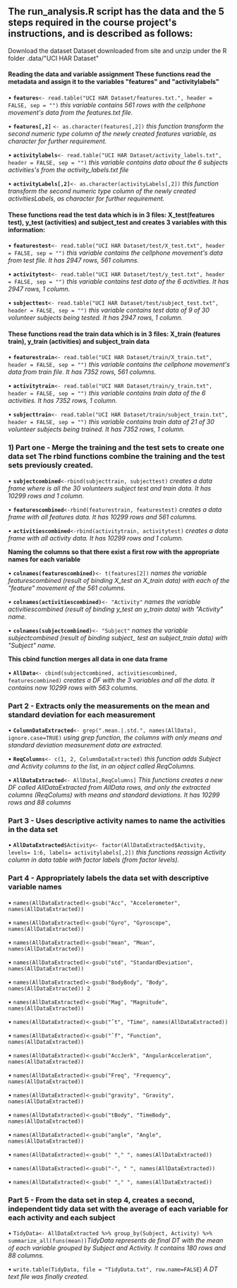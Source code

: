 ## The run_analysis.R script has the data and the 5 steps required in the course project's instructions, and is described as follows:

Download the dataset Dataset downloaded from site and unzip under the R folder .data/"UCI HAR Dataset"

#### Reading the data and variable assignment These functions read the metadata and assign it to the variables "features" and "activitylabels"

• **`features`**`<- read.table("UCI HAR Dataset/features.txt.", header = FALSE, sep = "")` *this variable contains 561 rows with the cellphone movement's data from the features.txt file.*

• **`features[,2]`** `<- as.character(features[,2])` *this function transform the second numeric type column of the newly created features variable, as character for further requirement.*

• **`activitylabels`**`<- read.table("UCI HAR Dataset/activity_labels.txt", header = FALSE, sep = "")` *this variable contains data about the 6 subjects activities's from the activity_labels.txt file*

• **`activityLabels[,2]`**`<- as.character(activityLabels[,2])` *this function transform the second numeric type column of the newly created activitiesLabels, as character for further requirement.*

#### These functions read the test data which is in 3 files: X_test(features test), y_test (activities) and subject_test and creates 3 variables with this information:

• **`featurestest`**`<- read.table("UCI HAR Dataset/test/X_test.txt", header = FALSE, sep = "")` *this variable contains the cellphone movement's data from test file. It has 2947 rows, 561 columns.*

• **`activitytest`**`<- read.table("UCI HAR Dataset/test/y_test.txt", header = FALSE, sep = "")` *this variable contains test data of the 6 activities. It has 2947 rows, 1 column.*

• **`subjecttest`**`<- read.table("UCI HAR Dataset/test/subject_test.txt", header = FALSE, sep = "")` *this variable contains test data of 9 of 30 volunteer subjects being tested. It has 2947 rows, 1 column.*

#### These functions read the train data which is in 3 files: X_train (features train), y_train (activities) and subject_train data

• **`featurestrain`**`<- read.table("UCI HAR Dataset/train/X_train.txt", header = FALSE, sep = "")` *this variable contains the cellphone movement's data from train file. It has 7352 rows, 561 columns.*

• **`activitytrain`**`<- read.table("UCI HAR Dataset/train/y_train.txt", header = FALSE, sep = "")` *this variable contains train data of the 6 activities. It has 7352 rows, 1 column.*

• **`subjecttrain`**`<- read.table("UCI HAR Dataset/train/subject_train.txt", header = FALSE, sep = "")` *this variable contains train data of 21 of 30 volunteer subjects being trained. It has 7352 rows, 1 column.*

### 1) Part one - Merge the training and the test sets to create one data set The rbind functions combine the training and the test sets previously created.

• **`subjectcombined`**`<-rbind(subjecttrain, subjecttest)` *creates a data frame where is all the 30 volunteers subject test and train data. It has 10299 rows and 1 column.*

• **`featurescombined`**`<-rbind(featurestrain, featurestest)` *creates a data frame with all features data. It has 10299 rows and 561 columns.*

• **`activitiescombined`**`<-rbind(activitytrain, activitytest)` *creates a data frame with all activity data. It has 10299 rows and 1 column.*

**Naming the columns so that there exist a first row with the appropriate names for each variable**

• **`colnames(featurescombined)`**`<- t(features[2])` *names the variable featurescombined (result of binding X_test an X_train data) with each of the "feature" movement of the 561 columns.*

• **`colnames(activitiescombined)`**`<- "Activity"` *names the variable activitiescombined (result of binding y_test an y_train data) with "Activity" name.*

• **`colnames(subjectcombined)`**`<- "Subject"` *names the variable subjectcombined (result of binding subject\_ test an subject_train data) with "Subject" name.*

**This cbind function merges all data in one data frame**

• **`AllData`**`<- cbind(subjectcombined, activitiescombined, featurescombined)` *creates a DF with the 3 variables and all the data. It contains now 10299 rows with 563 columns.*

### Part 2 - Extracts only the measurements on the mean and standard deviation for each measurement

• **`ColumnDataExtracted`**`<- grep(".mean.|.std.", names(AllData), ignore.case=TRUE)` *using grep function, the columns with only means and standard deviation measurement data are extracted.*

• **`ReqColumns`**`<- c(1, 2, ColumnDataExtracted)` *this function adds Subject and Activity columns to the list, in an object called ReqColumns.*

• **`AllDataExtracted`**`<- AllData[,ReqColumns]` *This functions creates a new DF called AllDataExtracted from AllData rows, and only the extracted columns (ReqColums) with means and standard deviations. It has 10299 rows and 88 columns*

### Part 3 - Uses descriptive activity names to name the activities in the data set

• **`AllDataExtracted`**`$Activity<- factor(AllDataExtracted$Activity, levels= 1:6, labels= activitylabels[,2])` *this functions reassign Activity column in data table with factor labels (from factor levels).*

### Part 4 - Appropriately labels the data set with descriptive variable names

• `names(AllDataExtracted)<-gsub("Acc", "Accelerometer", names(AllDataExtracted))`

• `names(AllDataExtracted)<-gsub("Gyro", "Gyroscope", names(AllDataExtracted))`

• `names(AllDataExtracted)<-gsub("mean", "Mean", names(AllDataExtracted))`

• `names(AllDataExtracted)<-gsub("std", "StandardDeviation", names(AllDataExtracted))`

• `names(AllDataExtracted)<-gsub("BodyBody", "Body", names(AllDataExtracted)) 2`

• `names(AllDataExtracted)<-gsub("Mag", "Magnitude", names(AllDataExtracted))`

• `names(AllDataExtracted)<-gsub("ˆt", "Time", names(AllDataExtracted))`

• `names(AllDataExtracted)<-gsub("ˆf", "Function", names(AllDataExtracted))`

• `names(AllDataExtracted)<-gsub("AccJerk", "AngularAcceleration", names(AllDataExtracted))`

• `names(AllDataExtracted)<-gsub("Freq", "Frequency", names(AllDataExtracted))`

• `names(AllDataExtracted)<-gsub("gravity", "Gravity", names(AllDataExtracted))`

• `names(AllDataExtracted)<-gsub("tBody", "TimeBody", names(AllDataExtracted))`

• `names(AllDataExtracted)<-gsub("angle", "Angle", names(AllDataExtracted))`

• `names(AllDataExtracted)<-gsub(" "," ", names(AllDataExtracted))`

• `names(AllDataExtracted)<-gsub("-", " ", names(AllDataExtracted))`

• `names(AllDataExtracted)<-gsub(" "," ", names(AllDataExtracted))`

### Part 5 - From the data set in step 4, creates a second, independent tidy data set with the average of each variable for each activity and each subject

• `TidyData<- AllDataExtracted %>% group_by(Subject, Activity) %>% summarize_all(funs(mean))`*TidyData represents de final DT with the mean of each variable grouped by Subject and Activity. It contains 180 rows and 88 columns.*

• `write.table(TidyData, file = "TidyData.txt", row.name=FALSE`) *A DT text file was finally created.*
